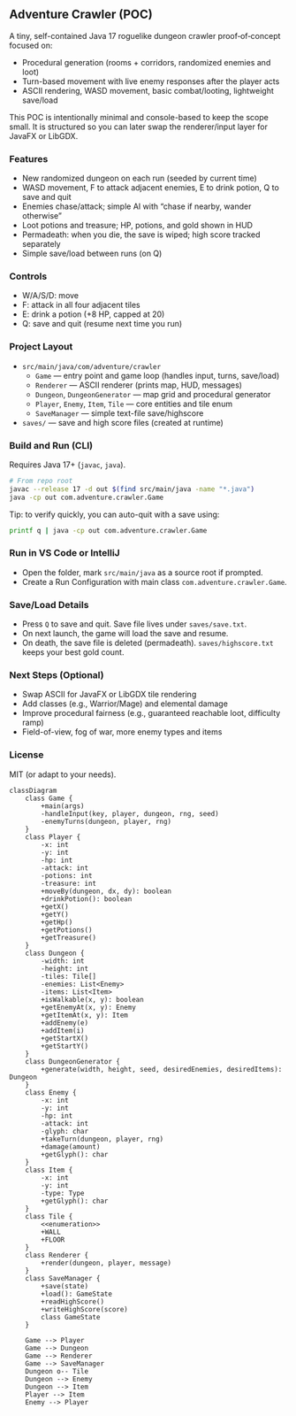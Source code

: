 ## Adventure Crawler (POC)

A tiny, self-contained Java 17 roguelike dungeon crawler proof‑of‑concept focused on:
- Procedural generation (rooms + corridors, randomized enemies and loot)
- Turn-based movement with live enemy responses after the player acts
- ASCII rendering, WASD movement, basic combat/looting, lightweight save/load

This POC is intentionally minimal and console-based to keep the scope small. It is structured so you can later swap the renderer/input layer for JavaFX or LibGDX.

### Features
- New randomized dungeon on each run (seeded by current time)
- WASD movement, F to attack adjacent enemies, E to drink potion, Q to save and quit
- Enemies chase/attack; simple AI with “chase if nearby, wander otherwise”
- Loot potions and treasure; HP, potions, and gold shown in HUD
- Permadeath: when you die, the save is wiped; high score tracked separately
- Simple save/load between runs (on Q)

### Controls
- W/A/S/D: move
- F: attack in all four adjacent tiles
- E: drink a potion (+8 HP, capped at 20)
- Q: save and quit (resume next time you run)

### Project Layout
- `src/main/java/com/adventure/crawler`
  - `Game` — entry point and game loop (handles input, turns, save/load)
  - `Renderer` — ASCII renderer (prints map, HUD, messages)
  - `Dungeon`, `DungeonGenerator` — map grid and procedural generator
  - `Player`, `Enemy`, `Item`, `Tile` — core entities and tile enum
  - `SaveManager` — simple text-file save/highscore
- `saves/` — save and high score files (created at runtime)

### Build and Run (CLI)
Requires Java 17+ (`javac`, `java`).

```bash
# From repo root
javac --release 17 -d out $(find src/main/java -name "*.java")
java -cp out com.adventure.crawler.Game
```

Tip: to verify quickly, you can auto-quit with a save using:
```bash
printf q | java -cp out com.adventure.crawler.Game
```

### Run in VS Code or IntelliJ
- Open the folder, mark `src/main/java` as a source root if prompted.
- Create a Run Configuration with main class `com.adventure.crawler.Game`.

### Save/Load Details
- Press `Q` to save and quit. Save file lives under `saves/save.txt`.
- On next launch, the game will load the save and resume.
- On death, the save file is deleted (permadeath). `saves/highscore.txt` keeps your best gold count.

### Next Steps (Optional)
- Swap ASCII for JavaFX or LibGDX tile rendering
- Add classes (e.g., Warrior/Mage) and elemental damage
- Improve procedural fairness (e.g., guaranteed reachable loot, difficulty ramp)
- Field-of-view, fog of war, more enemy types and items

### License
MIT (or adapt to your needs).

```mermaid
classDiagram
    class Game {
        +main(args)
        -handleInput(key, player, dungeon, rng, seed)
        -enemyTurns(dungeon, player, rng)
    }
    class Player {
        -x: int
        -y: int
        -hp: int
        -attack: int
        -potions: int
        -treasure: int
        +moveBy(dungeon, dx, dy): boolean
        +drinkPotion(): boolean
        +getX()
        +getY()
        +getHp()
        +getPotions()
        +getTreasure()
    }
    class Dungeon {
        -width: int
        -height: int
        -tiles: Tile[]
        -enemies: List<Enemy>
        -items: List<Item>
        +isWalkable(x, y): boolean
        +getEnemyAt(x, y): Enemy
        +getItemAt(x, y): Item
        +addEnemy(e)
        +addItem(i)
        +getStartX()
        +getStartY()
    }
    class DungeonGenerator {
        +generate(width, height, seed, desiredEnemies, desiredItems): Dungeon
    }
    class Enemy {
        -x: int
        -y: int
        -hp: int
        -attack: int
        -glyph: char
        +takeTurn(dungeon, player, rng)
        +damage(amount)
        +getGlyph(): char
    }
    class Item {
        -x: int
        -y: int
        -type: Type
        +getGlyph(): char
    }
    class Tile {
        <<enumeration>>
        +WALL
        +FLOOR
    }
    class Renderer {
        +render(dungeon, player, message)
    }
    class SaveManager {
        +save(state)
        +load(): GameState
        +readHighScore()
        +writeHighScore(score)
        class GameState
    }

    Game --> Player
    Game --> Dungeon
    Game --> Renderer
    Game --> SaveManager
    Dungeon o-- Tile
    Dungeon --> Enemy
    Dungeon --> Item
    Player --> Item
    Enemy --> Player
```